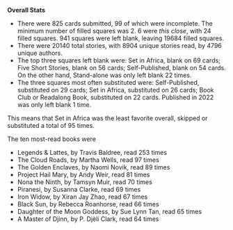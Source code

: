 **Overall Stats**

* There were 825 cards submitted, 99 of which were incomplete. The minimum number of filled squares was 2. 6 were _this close_, with 24 filled squares. 941 squares were left blank, leaving 19684 filled squares.
* There were 20140 total stories, with 8904 unique stories read, by 4796 unique authors.
* The top three squares left blank were: Set in Africa, blank on 69 cards; Five Short Stories, blank on 56 cards; Self-Published, blank on 54 cards. On the other hand, Stand-alone was only left blank 22 times.
* The three squares most often substituted were: Self-Published, substituted on 29 cards; Set in Africa, substituted on 26 cards; Book Club or Readalong Book, substituted on 22 cards. Published in 2022 was only left blank 1 time.

This means that Set in Africa was the least favorite overall, skipped or substituted a total of 95 times.

The ten most-read books were

* Legends & Lattes, by Travis Baldree, read 253 times
* The Cloud Roads, by Martha Wells, read 97 times
* The Golden Enclaves, by Naomi Novik, read 89 times
* Project Hail Mary, by Andy Weir, read 81 times
* Nona the Ninth, by Tamsyn Muir, read 70 times
* Piranesi, by Susanna Clarke, read 69 times
* Iron Widow, by Xiran Jay Zhao, read 67 times
* Black Sun, by Rebecca Roanhorse, read 66 times
* Daughter of the Moon Goddess, by Sue Lynn Tan, read 65 times
* A Master of Djinn, by P. Djèlí Clark, read 64 times